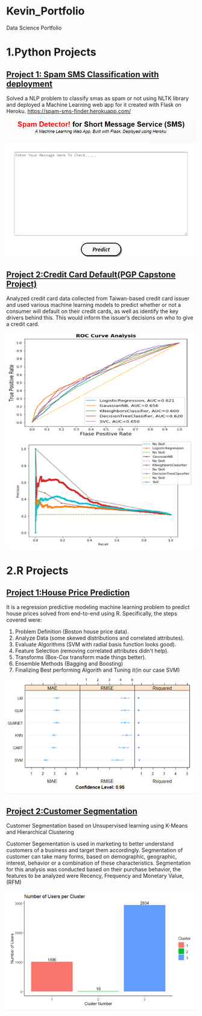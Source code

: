 # Kevin_Portfolio
Data Science Portfolio

# 1.Python Projects

## [Project 1: Spam SMS Classification with deployment](https://github.com/kevin-v-kurian/Natural-Language-Processing-Projects)

Solved a NLP problem to classify smas as spam or not using NLTK library and deployed a Machine Learning web app for it created with Flask on Heroku. <https://spam-sms-finder.herokuapp.com/>

![](images/Heroku%20App%20Spam1.png)



## [Project 2:Credit Card Default(PGP Capstone Project)](https://github.com/kevin-v-kurian/Capstone-Project-Credit-Card-Default)
Analyzed credit card data collected from Taiwan-based credit card issuer and used various machine learning models to predict whether or not a consumer will default on their credit cards, as well as identify the key drivers behind this. This would inform the issuer’s decisions on who to give a credit card.


![](images/creditcard.PNG)



# 2.R Projects

## [Project 1:House Price Prediction](https://github.com/kevin-v-kurian/Projects-in-R)
It is a regression predictive modeling machine learning problem to predict house prices solved
from end-to-end using R. Specifically, the steps covered were:

1. Problem Definition (Boston house price data).
2. Analyze Data (some skewed distributions and correlated attributes).
3. Evaluate Algorithms (SVM with radial basis function looks good).
4. Feature Selection (removing correlated attributes didn't help).
5. Transforms (Box-Cox transform made things better).
6. Ensemble Methods (Bagging and Boosting)
7. Finalizing Best performing Algorith and Tuning it(in our case SVM)

![](images/housing.PNG)



## [Project 2:Customer Segmentation](https://github.com/kevin-v-kurian/Projects-in-R)
Customer Segmentation based on Unsupervised learning using K-Means and Hierarchical Clustering

Customer Segementation is used in marketing to better understand customers of a business and target them accordingly. 
Segmentation of customer can take many forms, based on demographic, geographic, interest, behavior or a combination of these characteristics. 
Segmentation for this analysis was conducted based on their purchase behavior, the features to be analyzed were Recency, Frequency and Monetary Value, (RFM)


![](images/cluster.PNG)

